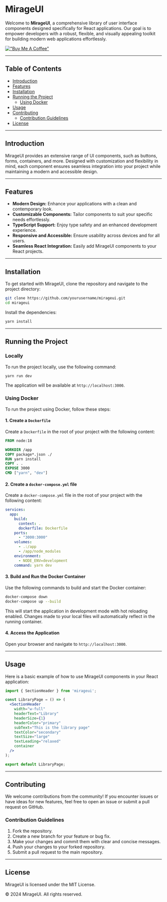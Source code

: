 # MirageUI

Welcome to **MirageUI**, a comprehensive library of user interface components designed specifically for React applications. Our goal is to empower developers with a robust, flexible, and visually appealing toolkit for building modern web applications effortlessly.

[!["Buy Me A Coffee"](https://www.buymeacoffee.com/assets/img/custom_images/orange_img.png)](https://buymeacoffee.com/ajnjanssen)

---

## Table of Contents

- [Introduction](#introduction)
- [Features](#features)
- [Installation](#installation)
- [Running the Project](#running-the-project)
  - [Using Docker](#using-docker)
- [Usage](#usage)
- [Contributing](#contributing)
  - [Contribution Guidelines](#contribution-guidelines)
- [License](#license)

---

## Introduction

MirageUI provides an extensive range of UI components, such as buttons, forms, containers, and more. Designed with customization and flexibility in mind, each component ensures seamless integration into your project while maintaining a modern and accessible design.

---

## Features

- **Modern Design:** Enhance your applications with a clean and contemporary look.
- **Customizable Components:** Tailor components to suit your specific needs effortlessly.
- **TypeScript Support:** Enjoy type safety and an enhanced development experience.
- **Responsive and Accessible:** Ensure usability across devices and for all users.
- **Seamless React Integration:** Easily add MirageUI components to your React projects.

---

## Installation

To get started with MirageUI, clone the repository and navigate to the project directory:

```bash
git clone https://github.com/yourusername/mirageui.git
cd mirageui
```

Install the dependencies:

```bash
yarn install
```

---

## Running the Project

### Locally

To run the project locally, use the following command:

```bash
yarn run dev
```

The application will be available at `http://localhost:3000`.

### Using Docker

To run the project using Docker, follow these steps:

#### 1. Create a `Dockerfile`

Create a `Dockerfile` in the root of your project with the following content:

```Dockerfile
FROM node:18

WORKDIR /app
COPY package*.json ./
RUN yarn install
COPY . .
EXPOSE 3000
CMD ["yarn", "dev"]
```

#### 2. Create a `docker-compose.yml` file

Create a `docker-compose.yml` file in the root of your project with the following content:

```yaml
services:
  app:
    build:
      context: .
      dockerfile: Dockerfile
    ports:
      - "3000:3000"
    volumes:
      - .:/app
      - /app/node_modules
    environment:
      - NODE_ENV=development
    command: yarn dev
```

#### 3. Build and Run the Docker Container

Use the following commands to build and start the Docker container:

```bash
docker-compose down
docker-compose up --build
```

This will start the application in development mode with hot reloading enabled. Changes made to your local files will automatically reflect in the running container.

#### 4. Access the Application

Open your browser and navigate to `http://localhost:3000`.

---

## Usage

Here is a basic example of how to use MirageUI components in your React application:

```jsx
import { SectionHeader } from 'mirageui';

const LibraryPage = () => (
  <SectionHeader
    width="w-full"
    headerText="Library"
    headerSize={1}
    headerColor="primary"
    subText="This is the library page"
    textColor="secondary"
    textSize="large"
    textLeading="relaxed"
    container
  />
);

export default LibraryPage;
```

---

## Contributing

We welcome contributions from the community! If you encounter issues or have ideas for new features, feel free to open an issue or submit a pull request on GitHub.

### Contribution Guidelines

1. Fork the repository.
2. Create a new branch for your feature or bug fix.
3. Make your changes and commit them with clear and concise messages.
4. Push your changes to your forked repository.
5. Submit a pull request to the main repository.

---

## License

MirageUI is licensed under the MIT License.

&copy; 2024 MirageUI. All rights reserved.
